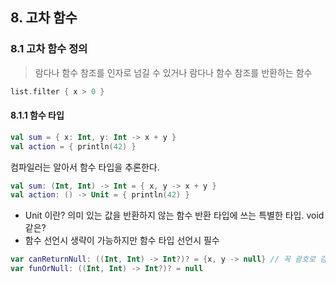 ## 8. 고차 함수

### 8.1 고차 함수 정의

> 람다나 함수 참조를 인자로 넘길 수 있거나 람다나 함수 참조를 반환하는 함수

```kotlin
list.filter { x > 0 }
```

#### 8.1.1 함수 타입

```kotlin
val sum = { x: Int, y: Int -> x + y }
val action = { println(42) }
```

컴파일러는 알아서 함수 타입을 추론한다.

```Kotlin
val sum: (Int, Int) -> Int = { x, y -> x + y }
val action: () -> Unit = { println(42) }
```

- Unit 이란? 의미 있는 값을 반환하지 않는 함수 반환 타입에 쓰는 특별한 타입. void 같은?
- 함수 선언시 생략이 가능하지만 함수 타입 선언시 필수

```kotlin
var canReturnNull: ((Int, Int) -> Int?)? = {x, y -> null} // 꼭 괄호로 감싸줘야?
var funOrNull: ((Int, Int) -> Int?)? = null
```